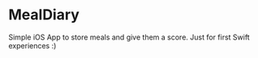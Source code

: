 # MealDiary
Simple iOS App to store meals and give them a score. Just for first Swift experiences :)
